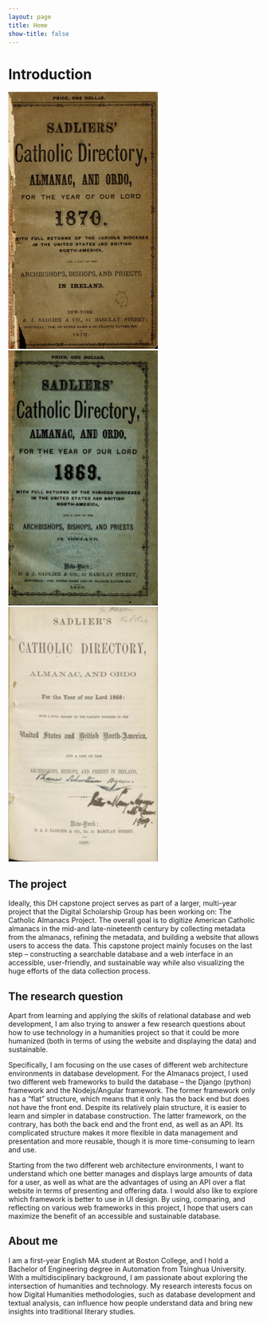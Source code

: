 ```yaml
---
layout: page
title: Home
show-title: false
---
```


# Introduction
<p float="left">
    <img src="assets/img/1870.png" width="300"/>
    <img src="assets/img/1869.png" width="300"/>
    <img src="assets/img/1868.png" width="300"/>
</p>

## The project

Ideally, this DH capstone project serves as part of a larger, multi-year project that the Digital Scholarship Group has been working on: The Catholic Almanacs Project. The overall goal is to digitize American Catholic almanacs in the mid-and late-nineteenth century by collecting metadata from the almanacs, refining the metadata, and building a website that allows users to access the data. This capstone project mainly focuses on the last step – constructing a searchable database and a web interface in an accessible, user-friendly, and sustainable way while also visualizing the huge efforts of the data collection process.

## The research question

Apart from learning and applying the skills of relational database and web development, I am also trying to answer a few research questions about how to use technology in a humanities project so that it could be more humanized (both in terms of using the website and displaying the data) and sustainable.

Specifically, I am focusing on the use cases of different web architecture environments in database development. For the Almanacs project, I used two different web frameworks to build the database – the Django (python) framework and the Nodejs/Angular framework. The former framework only has a “flat” structure, which means that it only has the back end but does not have the front end. Despite its relatively plain structure, it is easier to learn and simpler in database construction. The latter framework, on the contrary, has both the back end and the front end, as well as an API. Its complicated structure makes it more flexible in data management and presentation and more reusable, though it is more time-consuming to learn and use.

Starting from the two different web architecture environments, I want to understand which one better manages and displays large amounts of data for a user, as well as what are the advantages of using an API over a flat website in terms of presenting and offering data. I would also like to explore which framework is better to use in UI design. By using, comparing, and reflecting on various web frameworks in this project, I hope that users can maximize the benefit of an accessible and sustainable database.


## About me

I am a first-year English MA student at Boston College, and I hold a Bachelor of Engineering degree in Automation from Tsinghua University. With a multidisciplinary background, I am passionate about exploring the intersection of humanities and technology. My research interests focus on how Digital Humanities methodologies, such as database development and textual analysis, can influence how people understand data and bring new insights into traditional literary studies.
